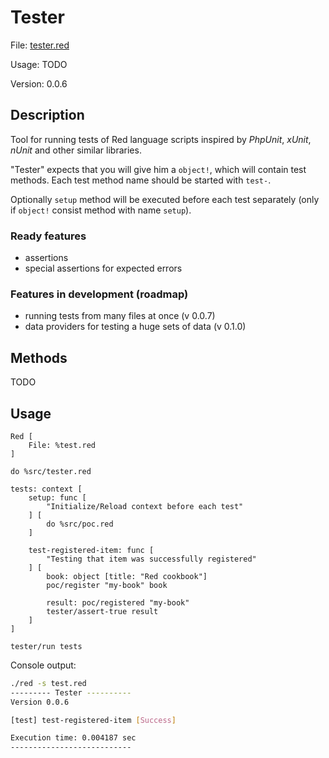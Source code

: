 # Tester 

File: [tester.red](../src/tester.red)

Usage: TODO

Version: 0.0.6

## Description

Tool for running tests of Red language scripts inspired by *PhpUnit*, *xUnit*, *nUnit* and other similar libraries.

"Tester" expects that you will give him a `object!`, which will contain test methods.
Each test method name should be started with `test-`. 

Optionally `setup` method will be executed before each test separately (only if `object!` consist method with name `setup`).

### Ready features

- assertions
- special assertions for expected errors

### Features in development (roadmap)

- running tests from many files at once (v 0.0.7)
- data providers for testing a huge sets of data (v 0.1.0)

## Methods

TODO

## Usage

```red
Red [
    File: %test.red
]

do %src/tester.red

tests: context [
    setup: func [
        "Initialize/Reload context before each test"
    ] [
        do %src/poc.red
    ]

    test-registered-item: func [
        "Testing that item was successfully registered"
    ] [
        book: object [title: "Red cookbook"]
        poc/register "my-book" book
        
        result: poc/registered "my-book"
        tester/assert-true result
    ]
]

tester/run tests
```

Console output:

```bash
./red -s test.red 
--------- Tester ----------
Version 0.0.6

[test] test-registered-item [Success]

Execution time: 0.004187 sec
---------------------------
```
